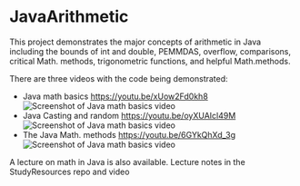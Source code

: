 # JavaArithmetic
 
This project demonstrates the major concepts of arithmetic in Java including the bounds of int and double, PEMMDAS, overflow, comparisons, critical Math. methods, trigonometric functions, and helpful Math.methods. 

There are three videos with the code being demonstrated:
- Java math basics https://youtu.be/xUow2Fd0kh8 <img src ="https://img.youtube.com/vi/xUow2Fd0kh8/0.jpg" alt="Screenshot of Java math basics video">
- Java Casting and random https://youtu.be/oyXUAIcl49M <img src ="https://img.youtube.com/vi/oyXUAIcl49M/0.jpg" alt="Screenshot of Java math basics video">
- The Java Math. methods https://youtu.be/6GYkQhXd_3g <img src ="https://img.youtube.com/vi/6GYkQhXd_3g/0.jpg" alt="Screenshot of Java math basics video">

A lecture on math in Java is also available. Lecture notes in the StudyResources repo and video
